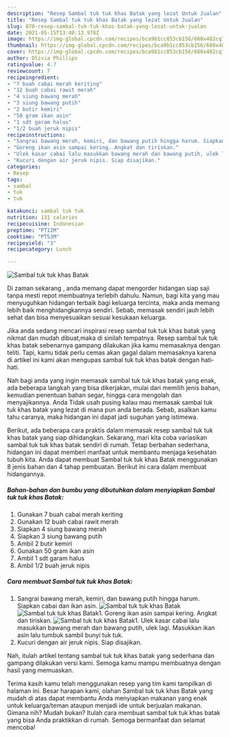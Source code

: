 ```yaml
---
description: "Resep Sambal tuk tuk khas Batak yang lezat Untuk Jualan"
title: "Resep Sambal tuk tuk khas Batak yang lezat Untuk Jualan"
slug: 870-resep-sambal-tuk-tuk-khas-batak-yang-lezat-untuk-jualan
date: 2021-05-15T13:40:13.978Z
image: https://img-global.cpcdn.com/recipes/bca9b1cc853cb156/680x482cq70/sambal-tuk-tuk-khas-batak-foto-resep-utama.jpg
thumbnail: https://img-global.cpcdn.com/recipes/bca9b1cc853cb156/680x482cq70/sambal-tuk-tuk-khas-batak-foto-resep-utama.jpg
cover: https://img-global.cpcdn.com/recipes/bca9b1cc853cb156/680x482cq70/sambal-tuk-tuk-khas-batak-foto-resep-utama.jpg
author: Olivia Phillips
ratingvalue: 4.7
reviewcount: 7
recipeingredient:
- "7 buah cabai merah keriting"
- "12 buah cabai rawit merah"
- "4 siung bawang merah"
- "3 siung bawang putih"
- "2 butir kemiri"
- "50 gram ikan asin"
- "1 sdt garam halus"
- "1/2 buah jeruk nipis"
recipeinstructions:
- "Sangrai bawang merah, kemiri, dan bawang putih hingga harum. Siapkan cabai dan ikan asin."
- "Goreng ikan asin sampai kering. Angkat dan tiriskan."
- "Ulek kasar cabai lalu masukkan bawang merah dan bawang putih, ulek lagi. Masukkan ikan asin lalu tumbuk sambil bunyi tuk tuk."
- "Kucuri dengan air jeruk nipis. Siap disajikan."
categories:
- Resep
tags:
- sambal
- tuk
- tuk

katakunci: sambal tuk tuk 
nutrition: 131 calories
recipecuisine: Indonesian
preptime: "PT12M"
cooktime: "PT53M"
recipeyield: "3"
recipecategory: Lunch

---
```



![Sambal tuk tuk khas Batak](https://img-global.cpcdn.com/recipes/bca9b1cc853cb156/680x482cq70/sambal-tuk-tuk-khas-batak-foto-resep-utama.jpg)

Di zaman  sekarang , anda memang dapat mengorder hidangan siap saji tanpa mesti repot membuatnya terlebih dahulu. Namun, bagi kita yang mau menyuguhkan hidangan terbaik bagi keluarga tercinta, maka anda memang lebih baik menghidangkannya sendiri. Sebab, memasak sendiri jauh lebih sehat dan bisa menyesuaikan sesuai kesukaan keluarga.

Jika anda sedang mencari inspirasi resep sambal tuk tuk khas batak yang nikmat dan mudah dibuat,maka di sinilah tempatnya. Resep sambal tuk tuk khas batak  sebenarnya gampang dilakukan jika kamu memasaknya dengan teliti. Tapi, kamu tidak perlu cemas akan gagal dalam memasaknya 
karena di artikel ini kami akan mengupas sambal tuk tuk khas batak dengan hati-hati.  



Nah bagi anda yang ingin memasak sambal tuk tuk khas batak yang enak, ada beberapa langkah yang bisa dikerjakan, mulai dari memilih jenis bahan, kemudian penentuan bahan segar, hingga cara mengolah dan menyajikannya. Anda Tidak usah pusing kalau mau memasak sambal tuk tuk khas batak yang lezat di mana pun anda berada. Sebab, asalkan kamu  tahu caranya, maka hidangan ini dapat jadi suguhan yang istimewa.

Berikut, ada beberapa cara praktis  dalam memasak resep sambal tuk tuk khas batak yang siap dihidangkan. Sekarang, mari kita coba variasikan sambal tuk tuk khas batak sendiri di rumah. Tetap berbahan sederhana, hidangan ini dapat memberi manfaat untuk membantu menjaga kesehatan tubuh kita. Anda dapat membuat Sambal tuk tuk khas Batak menggunakan 8 jenis bahan dan 4 tahap pembuatan. Berikut ini cara dalam membuat hidangannya.

<!--inarticleads1-->

##### Bahan-bahan dan bumbu yang dibutuhkan dalam menyiapkan Sambal tuk tuk khas Batak:

1. Gunakan 7 buah cabai merah keriting
1. Gunakan 12 buah cabai rawit merah
1. Siapkan 4 siung bawang merah
1. Siapkan 3 siung bawang putih
1. Ambil 2 butir kemiri
1. Gunakan 50 gram ikan asin
1. Ambil 1 sdt garam halus
1. Ambil 1/2 buah jeruk nipis




<!--inarticleads2-->

##### Cara membuat Sambal tuk tuk khas Batak:

1. Sangrai bawang merah, kemiri, dan bawang putih hingga harum. Siapkan cabai dan ikan asin.
<img src="https://img-global.cpcdn.com/steps/a9ca53119c88d504/160x128cq70/sambal-tuk-tuk-khas-batak-langkah-memasak-1-foto.jpg" alt="Sambal tuk tuk khas Batak"><img src="https://img-global.cpcdn.com/steps/ccaabb9cd9c73e7c/160x128cq70/sambal-tuk-tuk-khas-batak-langkah-memasak-1-foto.jpg" alt="Sambal tuk tuk khas Batak">1. Goreng ikan asin sampai kering. Angkat dan tiriskan.
<img src="https://img-global.cpcdn.com/steps/1f2ccb8f5a9f9a29/160x128cq70/sambal-tuk-tuk-khas-batak-langkah-memasak-2-foto.jpg" alt="Sambal tuk tuk khas Batak">1. Ulek kasar cabai lalu masukkan bawang merah dan bawang putih, ulek lagi. Masukkan ikan asin lalu tumbuk sambil bunyi tuk tuk.
1. Kucuri dengan air jeruk nipis. Siap disajikan.




Nah, itulah artikel tentang  sambal tuk tuk khas batak  yang sederhana dan gampang dilakukan versi kami. Semoga kamu mampu membuatnya dengan hasil yang memuaskan. 

Terima kasih kamu telah menggunakan resep yang tim kami tampilkan di halaman ini. Besar harapan kami, olahan  Sambal tuk tuk khas Batak yang mudah di atas dapat membantu Anda menyiapkan makanan yang enak untuk keluarga/teman ataupun menjadi ide untuk berjualan makanan. Gimana nih? Mudah bukan? Itulah cara membuat sambal tuk tuk khas batak yang bisa Anda praktikkan di rumah. Semoga bermanfaat dan selamat mencoba!

